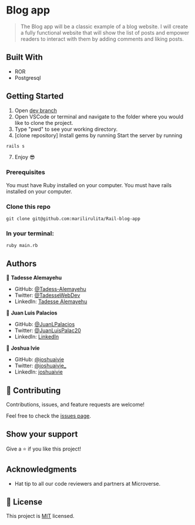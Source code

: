 # Blog app

> The Blog app will be a classic example of a blog website. I will create a fully functional website that will show the list of posts and empower readers to interact with them by adding comments and liking posts.

## Built With

- ROR
- Postgresql

## Getting Started

1. Open [dev branch](https://github.com/Tadesse-Alemayehu/Rail-blog-app)
2. Open VSCode or terminal and navigate to the folder where you would like to clone the project.
3. Type "pwd" to see your working directory.
4. [clone repository] Install gems by running
   Start the server by running

```bash
rails s
```

7. Enjoy 😎

### Prerequisites

You must have Ruby installed on your computer.
You must have rails installed on your computer.

### Clone this repo

`git clone git@github.com:marilirulita/Rail-blog-app`

### In your terminal:

`ruby main.rb`

## Authors

👤 **Tadesse Alemayehu**

- GitHub: [@Tadess-Alemayehu](https://github.com/Tadesse-Alemayehu)
- Twitter: [@TadesseWebDev](https://twitter.com/TadesseWebDev)
- LinkedIn: [Tadesse Alemayehu](https://www.linkedin.com/in/tadesse-alemayehu-60141a221/)

👤 **Juan Luis Palacios**

- GitHub: [@JuanLPalacios](https://github.com/JuanLPalacios)
- Twitter: [@JuanLuisPalac20](https://twitter.com/twitterhandle)
- LinkedIn: [LinkedIn](https://www.linkedin.com/in/juan-luis-palacios-p%C3%A9rez-95b39a228/)

👤 **Joshua Ivie**

- GitHub: [@joshuaivie](https://github.com/joshuaivie)
- Twitter: [@joshuaivie\_](https://twitter.com/joshuaivie_)
- LinkedIn: [joshuaivie](https://linkedin.com/in/joshuaivie)

## 🤝 Contributing

Contributions, issues, and feature requests are welcome!

Feel free to check the [issues page](../../issues/).

## Show your support

Give a ⭐️ if you like this project!

## Acknowledgments

- Hat tip to all our code reviewers and partners at Microverse.

## 📝 License

This project is [MIT](./LICENSE) licensed.
